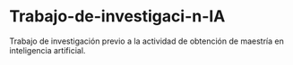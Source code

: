 # Trabajo-de-investigaci-n-IA
Trabajo de investigación previo a la actividad de obtención de maestría en inteligencia artificial.
